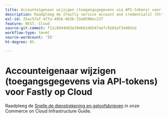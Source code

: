 ```yaml
---
title: Accounteigenaar wijzigen (toegangsgegevens via API-tokens) voor Fastly op Cloud
description: Raadpleeg de [Fastly service account and credentials] (https://devdocs.magento.com/guides/v2.3/cloud/cdn/cloud-fastly.html#fastly-service-account-and-credentials) in de documentatie voor ontwikkelaars.
exl-id: 35ac5faf-477a-4056-863b-33a8590ec227
feature: REST, Cloud
source-git-commit: f11c8944b83e294b61d9547aefc9203af344041d
workflow-type: tm+mt
source-wordcount: '55'
ht-degree: 0%

---
```


# Accounteigenaar wijzigen (toegangsgegevens via API-tokens) voor Fastly op Cloud

Raadpleeg de [Snelle de dienstrekening en geloofsbrieven](https://experienceleague.adobe.com/docs/commerce-cloud-service/user-guide/cdn/setup-fastly/fastly-configuration.html?lang=en#test-fastly-credentials) in onze Commerce on Cloud Infrastructure Guide.

